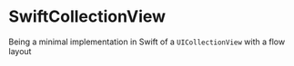 SwiftCollectionView
===================

Being a minimal implementation in Swift of a `UICollectionView` with a flow layout
